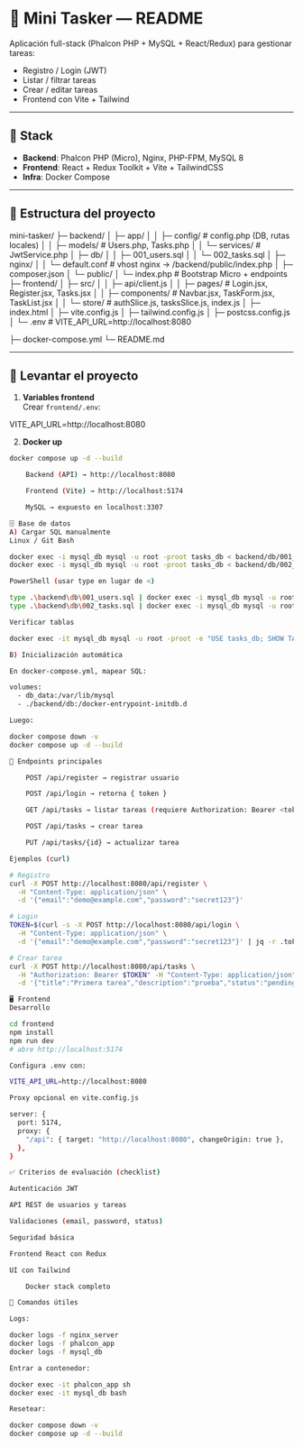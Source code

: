 # 📘 Mini Tasker — README

Aplicación full-stack (Phalcon PHP + MySQL + React/Redux) para gestionar tareas:

- Registro / Login (JWT)
- Listar / filtrar tareas
- Crear / editar tareas
- Frontend con Vite + Tailwind

---

## 🚀 Stack

- **Backend**: Phalcon PHP (Micro), Nginx, PHP-FPM, MySQL 8
- **Frontend**: React + Redux Toolkit + Vite + TailwindCSS
- **Infra**: Docker Compose

---

## 📂 Estructura del proyecto

mini-tasker/
├─ backend/
│ ├─ app/
│ │ ├─ config/ # config.php (DB, rutas locales)
│ │ ├─ models/ # Users.php, Tasks.php
│ │ └─ services/ # JwtService.php
│ ├─ db/
│ │ ├─ 001_users.sql
│ │ └─ 002_tasks.sql
│ ├─ nginx/
│ │ └─ default.conf # vhost nginx → /backend/public/index.php
│ ├─ composer.json
│ └─ public/
│ └─ index.php # Bootstrap Micro + endpoints
├─ frontend/
│ ├─ src/
│ │ ├─ api/client.js
│ │ ├─ pages/ # Login.jsx, Register.jsx, Tasks.jsx
│ │ ├─ components/ # Navbar.jsx, TaskForm.jsx, TaskList.jsx
│ │ └─ store/ # authSlice.js, tasksSlice.js, index.js
│ ├─ index.html
│ ├─ vite.config.js
│ ├─ tailwind.config.js
│ ├─ postcss.config.js
│ └─ .env # VITE_API_URL=http://localhost:8080


├─ docker-compose.yml
└─ README.md


---

## 🐳 Levantar el proyecto

1. **Variables frontend**  
   Crear `frontend/.env`:

VITE_API_URL=http://localhost:8080


2. **Docker up**
```bash
docker compose up -d --build

    Backend (API) → http://localhost:8080

    Frontend (Vite) → http://localhost:5174

    MySQL → expuesto en localhost:3307

🗄️ Base de datos
A) Cargar SQL manualmente
Linux / Git Bash

docker exec -i mysql_db mysql -u root -proot tasks_db < backend/db/001_users.sql
docker exec -i mysql_db mysql -u root -proot tasks_db < backend/db/002_tasks.sql

PowerShell (usar type en lugar de <)

type .\backend\db\001_users.sql | docker exec -i mysql_db mysql -u root -proot tasks_db
type .\backend\db\002_tasks.sql | docker exec -i mysql_db mysql -u root -proot tasks_db

Verificar tablas

docker exec -it mysql_db mysql -u root -proot -e "USE tasks_db; SHOW TABLES;"

B) Inicialización automática

En docker-compose.yml, mapear SQL:

volumes:
  - db_data:/var/lib/mysql
  - ./backend/db:/docker-entrypoint-initdb.d

Luego:

docker compose down -v
docker compose up -d --build

🔐 Endpoints principales

    POST /api/register → registrar usuario

    POST /api/login → retorna { token }

    GET /api/tasks → listar tareas (requiere Authorization: Bearer <token>)

    POST /api/tasks → crear tarea

    PUT /api/tasks/{id} → actualizar tarea

Ejemplos (curl)

# Registro
curl -X POST http://localhost:8080/api/register \
  -H "Content-Type: application/json" \
  -d '{"email":"demo@example.com","password":"secret123"}'

# Login
TOKEN=$(curl -s -X POST http://localhost:8080/api/login \
  -H "Content-Type: application/json" \
  -d '{"email":"demo@example.com","password":"secret123"}' | jq -r .token)

# Crear tarea
curl -X POST http://localhost:8080/api/tasks \
  -H "Authorization: Bearer $TOKEN" -H "Content-Type: application/json" \
  -d '{"title":"Primera tarea","description":"prueba","status":"pending"}'

🖥️ Frontend
Desarrollo

cd frontend
npm install
npm run dev
# abre http://localhost:5174

Configura .env con:

VITE_API_URL=http://localhost:8080

Proxy opcional en vite.config.js

server: {
  port: 5174,
  proxy: {
    "/api": { target: "http://localhost:8080", changeOrigin: true },
  },
}

✅ Criterios de evaluación (checklist)

Autenticación JWT

API REST de usuarios y tareas

Validaciones (email, password, status)

Seguridad básica

Frontend React con Redux

UI con Tailwind

    Docker stack completo

🧰 Comandos útiles

Logs:

docker logs -f nginx_server
docker logs -f phalcon_app
docker logs -f mysql_db

Entrar a contenedor:

docker exec -it phalcon_app sh
docker exec -it mysql_db bash

Resetear:

docker compose down -v
docker compose up -d --build

